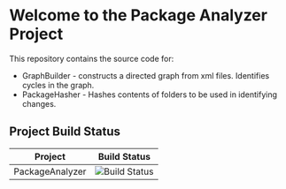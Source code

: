 # Welcome to the Package Analyzer Project
This repository contains the source code for:
* GraphBuilder - constructs a directed graph from xml files. Identifies cycles in the graph.
* PackageHasher - Hashes contents of folders to be used in identifying changes.

## Project Build Status

Project|Build Status
---|---
PackageAnalyzer|![Build Status](https://github.com/hlotyaks/PackageAnalyzer/workflows/.NET%20Core/badge.svg)
 